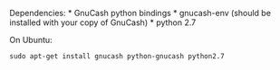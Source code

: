 Dependencies:
    * GnuCash python bindings
    * gnucash-env (should be installed with your copy of GnuCash)
    * python 2.7

On Ubuntu:
```
sudo apt-get install gnucash python-gnucash python2.7
```
